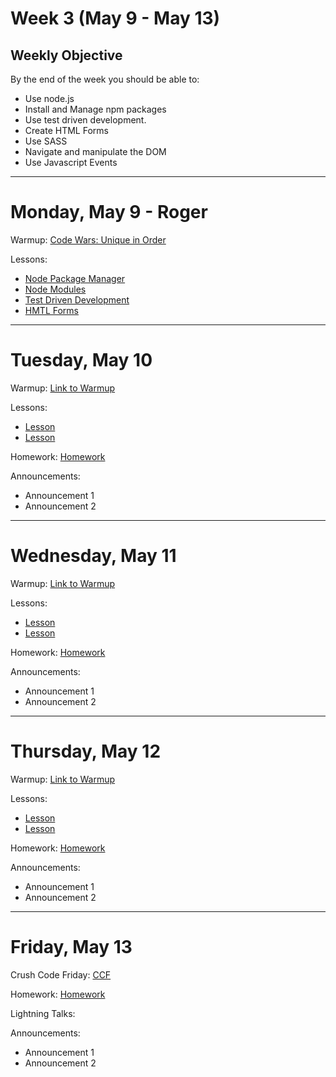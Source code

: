 # Week 3 (May 9 - May 13)
## Weekly Objective

By the end of the week you should be able to:

- Use node.js
- Install and Manage npm packages
- Use test driven development.
- Create HTML Forms
- Use SASS
- Navigate and manipulate the DOM
- Use Javascript Events

---

# Monday, May 9 - Roger

Warmup: [Code Wars: Unique in Order](http://www.codewars.com/kata/unique-in-order)

Lessons:

- [Node Package Manager](https://coursework.galvanize.com/curriculums/56/articles/3747)
- [Node Modules](https://coursework.galvanize.com/curriculums/56/articles/3746)
- [Test Driven Development]()
- [HMTL Forms](https://workbook.galvanize.com/cohorts/68/student_dashboard)

---

# Tuesday, May 10

Warmup: [Link to Warmup](http://github.com/gSchool)

Lessons:

- [Lesson](https://workbook.galvanize.com/cohorts/68/student_dashboard)
- [Lesson](https://workbook.galvanize.com/cohorts/68/student_dashboard)

Homework: [Homework](https://workbook.galvanize.com/cohorts/68/student_dashboard)

Announcements:

- Announcement 1
- Announcement 2

---

# Wednesday, May 11

Warmup: [Link to Warmup](http://github.com/gSchool)

Lessons:

- [Lesson](https://workbook.galvanize.com/cohorts/68/student_dashboard)
- [Lesson](https://workbook.galvanize.com/cohorts/68/student_dashboard)

Homework: [Homework](https://workbook.galvanize.com/cohorts/68/student_dashboard)

Announcements:

- Announcement 1
- Announcement 2

---

# Thursday, May 12

Warmup: [Link to Warmup](http://github.com/gSchool)

Lessons:

- [Lesson](https://workbook.galvanize.com/cohorts/68/student_dashboard)
- [Lesson](https://workbook.galvanize.com/cohorts/68/student_dashboard)

Homework: [Homework](https://workbook.galvanize.com/cohorts/68/student_dashboard)

Announcements:

- Announcement 1
- Announcement 2

---

# Friday, May 13

Crush Code Friday: [CCF](https://workbook.galvanize.com/cohorts/68/student_dashboard)

Homework: [Homework](https://workbook.galvanize.com/cohorts/68/student_dashboard)

Lightning Talks:

Announcements:

- Announcement 1
- Announcement 2
